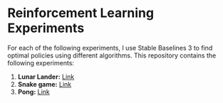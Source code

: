 # Reinforcement Learning Experiments

For each of the following experiments, I use Stable Baselines 3 to find optimal policies using different algorithms. This repository contains the following experiments:

1. **Lunar Lander:** [Link](https://github.com/aritrakar/rl-exp/blob/main/lunar_lander.py)
2. **Snake game:** [Link](https://github.com/aritrakar/rl-exp/tree/main/Snake)
3. **Pong:** [Link](https://github.com/aritrakar/rl-exp/tree/main/Pong)
